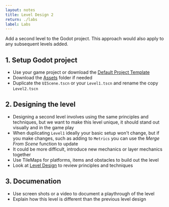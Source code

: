 ```yaml
---
layout: notes
title: Level Design 2
return: ./labs
label: Labs
---
```


<!-- <iframe width="560" height="315" src="https://www.youtube.com/embed/BqIsnhNf-Cs?rel=0" frameborder="0" allowfullscreen></iframe> -->

Add a second level to the Godot project.  This approach would also apply to any subsequent levels added.

## 1. Setup Godot project
- Use your game project or download the [Default Project Template](./270_BlankTemplate.zip)
- Download the [Assets](./270_Assets.zip) folder if needed
- Duplicate the `UIScene.tscn` or your `Level1.tscn` and rename the copy `Level2.tscn`

## 2. Designing the level
- Designing a second level involves using the same principles and techniques, but we want to make this level unique, it should stand out visually and in the game play
- When duplicating `Level1` ideally your basic setup won't change, but if you make changes, such as adding to `Metrics` you can use the *Merge From Scene* function to update
- It could be more difficult, introduce new mechanics or layer mechanics together
- Use TileMaps for platforms, items and obstacles to build out the level
- Look at [Level Design](./3-1_Level_Design) to review principles and techniques

## 3. Documenation
- Use screen shots or a video to document a playthrough of the level
- Explain how this level is different than the previous level design